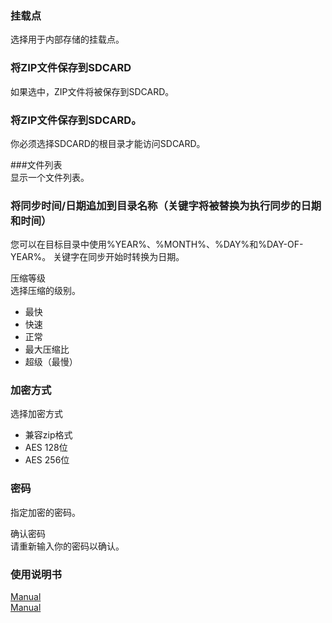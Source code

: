 ### 挂载点<br>
选择用于内部存储的挂载点。<br>

### 将ZIP文件保存到SDCARD<br>
如果选中，ZIP文件将被保存到SDCARD。<br>

### 将ZIP文件保存到SDCARD。<br>
你必须选择SDCARD的根目录才能访问SDCARD。<br>

###文件列表<br>
显示一个文件列表。<br>

### 将同步时间/日期追加到目录名称（关键字将被替换为执行同步的日期和时间）<br>
您可以在目标目录中使用%YEAR%、%MONTH%、%DAY%和%DAY-OF-YEAR%。 关键字在同步开始时转换为日期。<br>

压缩等级<br>
选择压缩的级别。 <br>

- 最快<br>
- 快速<br>
- 正常<br>
- 最大压缩比<br>
- 超级（最慢）<br>

### 加密方式<br>
选择加密方式<br>

- 兼容zip格式<br>
- AES 128位<br>
- AES 256位<br>

### 密码<br>
指定加密的密码。<br>

确认密码<br>
请重新输入你的密码以确认。<br>

### 使用说明书<br>
[Manual](https://sentaroh.github.io/Documents/SMBSync2/SMBSync2_Desc_EN.htm) <br>
[Manual](https://sentaroh.github.io/Documents/SMBSync2/SMBSync2_Desc_EN.htm) <br>
